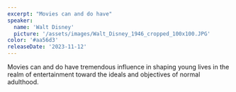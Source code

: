 ```yaml
---
excerpt: "Movies can and do have"
speaker:
  name: 'Walt Disney'
  picture: '/assets/images/Walt_Disney_1946_cropped_100x100.JPG'
color: '#aa56d3'
releaseDate: '2023-11-12'
---
```

Movies can and do have tremendous influence in shaping young lives in the realm of entertainment toward the ideals and objectives of normal adulthood.